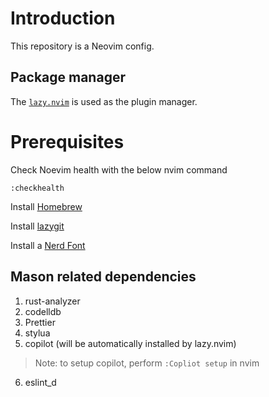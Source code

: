 # Introduction

This repository is a Neovim config.

## Package manager

The [`lazy.nvim`](https://github.com/folke/lazy.nvim) is used as the plugin manager.

# Prerequisites

Check Noevim health with the below nvim command

```terminal
:checkhealth
```

Install [Homebrew](https://brew.sh/)

Install [lazygit](https://github.com/jesseduffield/lazygit)

Install a [Nerd Font](https://www.nerdfonts.com/)

## Mason related dependencies

1. rust-analyzer
2. codelldb
3. Prettier
4. stylua
5. copilot (will be automatically installed by lazy.nvim)
> Note: to setup copilot, perform `:Copliot setup` in nvim
6. eslint_d

